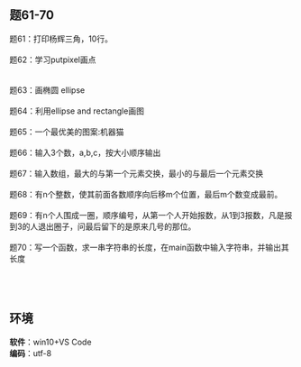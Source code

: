## 题61-70
   
题61：打印杨辉三角，10行。</br></br>
题62：学习putpixel画点</br></br>  
题63：画椭圆 ellipse</br> </br>
题64：利用ellipse and rectangle画图</br></br>
题65：一个最优美的图案:机器猫</br></br> 
题66：输入3个数，a,b,c，按大小顺序输出</br></br> 
题67：输入数组，最大的与第一个元素交换，最小的与最后一个元素交换</br></br> 
题68：有n个整数，使其前面各数顺序向后移m个位置，最后m个数变成最前。</br></br> 
题69：有n个人围成一圈，顺序编号，从第一个人开始报数，从1到3报数，凡是报到3的人退出圈子，问最后留下的是原来几号的那位。</br></br> 
题70：写一个函数，求一串字符串的长度，在main函数中输入字符串，并输出其长度</br></br> 
</br></br>
## 环境  
**软件**：win10+VS Code</br>
**编码**：utf-8
